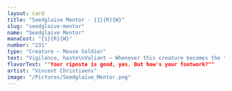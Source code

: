 ```yaml
---
layout: card
title: "Seedglaive Mentor - {1}{R}{W}"
slug: "seedglaive-mentor"
name: "Seedglaive Mentor"
manaCost: "{1}{R}{W}"
number: "231"
type: "Creature — Mouse Soldier"
text: "Vigilance, haste\nValiant — Whenever this creature becomes the target of a spell or ability you control for the first time each turn, put a +1/+1 counter on it."
flavorText: ""Your riposte is good, yes. But how's your footwork?""
artist: "Vincent Christiaens"
image: "/Pictures/Seedglaive_Mentor.png"
---
```


